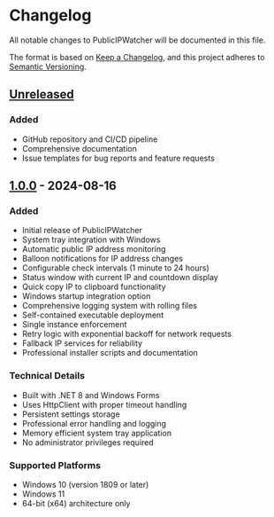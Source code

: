 # Changelog

All notable changes to PublicIPWatcher will be documented in this file.

The format is based on [Keep a Changelog](https://keepachangelog.com/en/1.0.0/),
and this project adheres to [Semantic Versioning](https://semver.org/spec/v2.0.0.html).

## [Unreleased]

### Added
- GitHub repository and CI/CD pipeline
- Comprehensive documentation
- Issue templates for bug reports and feature requests

## [1.0.0] - 2024-08-16

### Added
- Initial release of PublicIPWatcher
- System tray integration with Windows
- Automatic public IP address monitoring
- Balloon notifications for IP address changes
- Configurable check intervals (1 minute to 24 hours)
- Status window with current IP and countdown display
- Quick copy IP to clipboard functionality
- Windows startup integration option
- Comprehensive logging system with rolling files
- Self-contained executable deployment
- Single instance enforcement
- Retry logic with exponential backoff for network requests
- Fallback IP services for reliability
- Professional installer scripts and documentation

### Technical Details
- Built with .NET 8 and Windows Forms
- Uses HttpClient with proper timeout handling
- Persistent settings storage
- Professional error handling and logging
- Memory efficient system tray application
- No administrator privileges required

### Supported Platforms
- Windows 10 (version 1809 or later)
- Windows 11
- 64-bit (x64) architecture only

[Unreleased]: https://github.com/yourusername/PublicIPWatcher/compare/v1.0.0...HEAD
[1.0.0]: https://github.com/yourusername/PublicIPWatcher/releases/tag/v1.0.0
